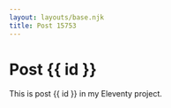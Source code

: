 ```yaml
---
layout: layouts/base.njk
title: Post 15753
---
```


# Post {{ id }}

This is post {{ id }} in my Eleventy project.
